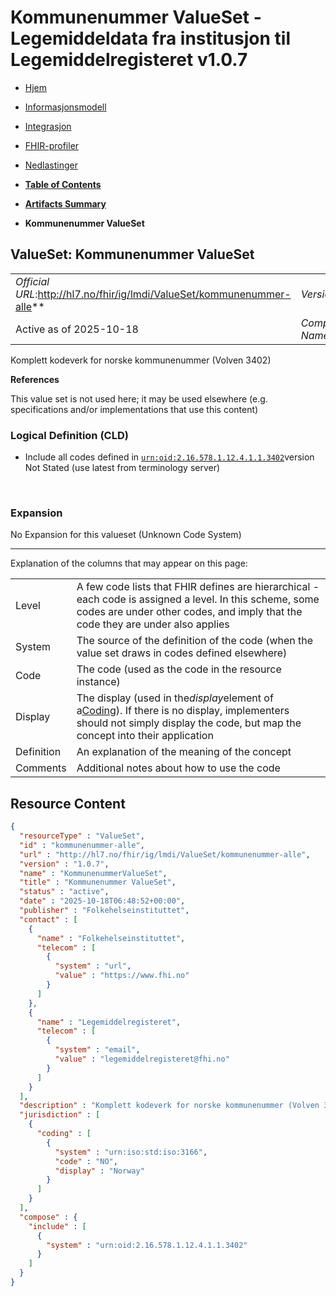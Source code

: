 # Kommunenummer ValueSet - Legemiddeldata fra institusjon til Legemiddelregisteret v1.0.7

*  [Hjem](index.md) 
*  [Informasjonsmodell](informasjonsmodell.md) 
*  [Integrasjon](integrasjon.md) 
*  [FHIR-profiler](profiler.md) 
*  [Nedlastinger](nedlastinger.md) 

* [**Table of Contents**](toc.md)
* [**Artifacts Summary**](artifacts.md)
* **Kommunenummer ValueSet**

## ValueSet: Kommunenummer ValueSet 

| | |
| :--- | :--- |
| *Official URL*:http://hl7.no/fhir/ig/lmdi/ValueSet/kommunenummer-alle** | *Version*:1.0.7** |
| Active as of 2025-10-18 | *Computable Name*:KommunenummerValueSet |

 
Komplett kodeverk for norske kommunenummer (Volven 3402) 

 **References** 

This value set is not used here; it may be used elsewhere (e.g. specifications and/or implementations that use this content)

### Logical Definition (CLD)

* Include all codes defined in [`urn:oid:2.16.578.1.12.4.1.1.3402`](CodeSystem-kommunenummer-codesystem.md)version Not Stated (use latest from terminology server)

 

### Expansion

No Expansion for this valueset (Unknown Code System)

-------

 Explanation of the columns that may appear on this page: 

| | |
| :--- | :--- |
| Level | A few code lists that FHIR defines are hierarchical - each code is assigned a level. In this scheme, some codes are under other codes, and imply that the code they are under also applies |
| System | The source of the definition of the code (when the value set draws in codes defined elsewhere) |
| Code | The code (used as the code in the resource instance) |
| Display | The display (used in the*display*element of a[Coding](http://hl7.org/fhir/R4/datatypes.html#Coding)). If there is no display, implementers should not simply display the code, but map the concept into their application |
| Definition | An explanation of the meaning of the concept |
| Comments | Additional notes about how to use the code |



## Resource Content

```json
{
  "resourceType" : "ValueSet",
  "id" : "kommunenummer-alle",
  "url" : "http://hl7.no/fhir/ig/lmdi/ValueSet/kommunenummer-alle",
  "version" : "1.0.7",
  "name" : "KommunenummerValueSet",
  "title" : "Kommunenummer ValueSet",
  "status" : "active",
  "date" : "2025-10-18T06:48:52+00:00",
  "publisher" : "Folkehelseinstituttet",
  "contact" : [
    {
      "name" : "Folkehelseinstituttet",
      "telecom" : [
        {
          "system" : "url",
          "value" : "https://www.fhi.no"
        }
      ]
    },
    {
      "name" : "Legemiddelregisteret",
      "telecom" : [
        {
          "system" : "email",
          "value" : "legemiddelregisteret@fhi.no"
        }
      ]
    }
  ],
  "description" : "Komplett kodeverk for norske kommunenummer (Volven 3402)",
  "jurisdiction" : [
    {
      "coding" : [
        {
          "system" : "urn:iso:std:iso:3166",
          "code" : "NO",
          "display" : "Norway"
        }
      ]
    }
  ],
  "compose" : {
    "include" : [
      {
        "system" : "urn:oid:2.16.578.1.12.4.1.1.3402"
      }
    ]
  }
}

```
